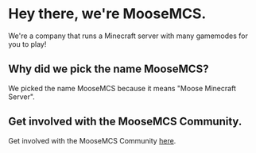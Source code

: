 # Hey there, we're MooseMCS.
We're a company that runs a Minecraft server with many gamemodes for you to play!
## Why did we pick the name MooseMCS?
We picked the name MooseMCS because it means "Moose Minecraft Server".
## Get involved with the MooseMCS Community.
Get involved with the MooseMCS Community [here](https://moosemcs.com).
